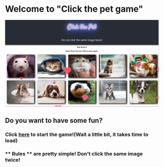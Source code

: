 # Welcome to "Click the pet game"
![Image of Yaktocat](https://github.com/yevheniia01/React_Clicky_Game/blob/master/public/images/click%20the%20pet.PNG)

## Do you want to have some fun?
### Click [here](https://stark-sands-75598.herokuapp.com/) to start the game!(Wait a little bit, it takes time to load)
### ** Rules ** are pretty simple! Don't click the same image twice!
